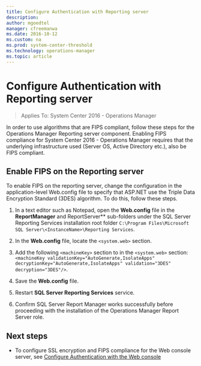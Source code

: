 ```yaml
---
title: Configure Authentication with Reporting server
description:  
author: mgoedtel
manager: cfreemanwa
ms.date: 2016-10-12
ms.custom: na
ms.prod: system-center-threshold
ms.technology: operations-manager
ms.topic: article
---
```


# Configure Authentication with Reporting server

>Applies To: System Center 2016 - Operations Manager

In order to use algorithms that are FIPS compliant, follow these steps for the Operations Manager Reporting server component. Enabling FIPS compliance for System Center 2016 - Operations Manager requires that the underlying infrastructure used (Server OS, Active Directory etc.), also be FIPS compliant.  


##  Enable FIPS on the Reporting server

To enable FIPS on the reporting server, change the configuration in the application-level Web.config file to specify that ASP.NET use the Triple Data Encryption Standard (3DES) algorithm. To do this, follow these steps.

1.	In a text editor such as Notepad, open the **Web.config** file in the **ReportManager** and ReportServer** sub-folders under the SQL Server Reporting Services installation root folder  `C:\Program Files\Microsoft SQL Server\<InstanceName>\Reporting Services`. 

2.	In the **Web.config** file, locate the `<system.web>` section.

3.	Add the following `<machineKey>` section to in the `<system.web>` section:
`<machineKey validationKey="AutoGenerate,IsolateApps" decryptionKey="AutoGenerate,IsolateApps" validation="3DES" decryption="3DES"/>`.

4.	Save the **Web.config** file.

5.	Restart **SQL Server Reporting Services** service.

6.	Confirm SQL Server Report Manager works successfully before proceeding with the installation of the Operations Manager Report Server role.

## Next steps

- To configure SSL encryption and FIPS compliance for the Web console server, see [Configure Authentication with the Web console](configure-authentication-with-web-console.md) 